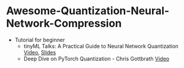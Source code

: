 # Awesome-Quantization-Neural-Network-Compression

- Tutorial for beginner 
  - tinyML Talks: A Practical Guide to Neural Network Quantization [Video](https://www.youtube.com/watch?v=KASuxB3XoYQ), [Slides](./tutorial-resources/tinyML_Talks-_Marios_Fournarakis_210929.pdf)
  - Deep Dive on PyTorch Quantization - Chris Gottbrath [Video](https://www.youtube.com/watch?v=c3MT2qV5f9w)
